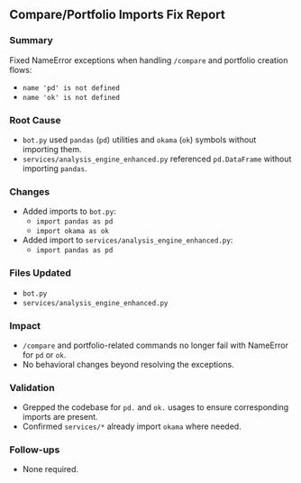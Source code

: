 ## Compare/Portfolio Imports Fix Report

### Summary
Fixed NameError exceptions when handling `/compare` and portfolio creation flows:
- `name 'pd' is not defined`
- `name 'ok' is not defined`

### Root Cause
- `bot.py` used `pandas` (`pd`) utilities and `okama` (`ok`) symbols without importing them.
- `services/analysis_engine_enhanced.py` referenced `pd.DataFrame` without importing `pandas`.

### Changes
- Added imports to `bot.py`:
  - `import pandas as pd`
  - `import okama as ok`
- Added import to `services/analysis_engine_enhanced.py`:
  - `import pandas as pd`

### Files Updated
- `bot.py`
- `services/analysis_engine_enhanced.py`

### Impact
- `/compare` and portfolio-related commands no longer fail with NameError for `pd` or `ok`.
- No behavioral changes beyond resolving the exceptions.

### Validation
- Grepped the codebase for `pd.` and `ok.` usages to ensure corresponding imports are present.
- Confirmed `services/*` already import `okama` where needed.

### Follow-ups
- None required.


